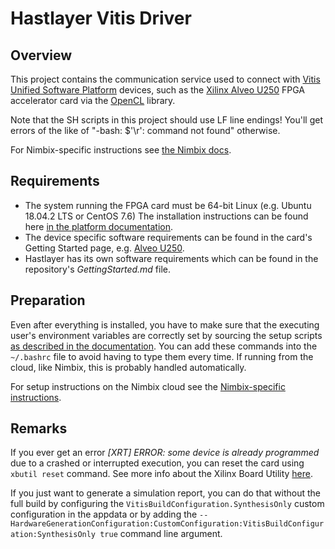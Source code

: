 # Hastlayer Vitis Driver



## Overview

This project contains the communication service used to connect with [Vitis Unified Software Platform](https://www.xilinx.com/products/design-tools/vitis/vitis-platform.html) devices, such as the [Xilinx Alveo U250](https://www.xilinx.com/products/boards-and-kits/alveo/u250.html) FPGA accelerator card via the [OpenCL](https://www.khronos.org/opencl/) library.

Note that the SH scripts in this project should use LF line endings! You'll get errors of the like of "-bash: $'\r': command not found" otherwise.

For Nimbix-specific instructions see [the Nimbix docs](Docs/Nimbix.md).


## Requirements

* The system running the FPGA card must be 64-bit Linux (e.g. Ubuntu 18.04.2 LTS or CentOS 7.6) The installation instructions can be found here [in the platform documentation](https://www.xilinx.com/html_docs/xilinx2019_2/vitis_doc/vhc1571429852245.html).
* The device specific software requirements can be found in the card's Getting Started page, e.g. [Alveo U250](https://www.xilinx.com/products/boards-and-kits/alveo/u250.html#gettingStarted).
* Hastlayer has its own software requirements which can be found in the repository's *GettingStarted.md* file.

## Preparation

Even after everything is installed, you have to make sure that the executing user's environment variables are correctly set by sourcing the setup scripts [as described in the documentation](https://www.xilinx.com/html_docs/xilinx2019_2/vitis_doc/rbk1547656041291.html). You can add these commands into the `~/.bashrc` file to avoid having to type them every time. If running from the cloud, like Nimbix, this is probably handled automatically.

For setup instructions on the Nimbix cloud see the [Nimbix-specific instructions](Nimbix.md).

## Remarks

If you ever get an error *\[XRT\] ERROR: some device is already programmed* due to a crashed or interrupted execution, you can reset the card using `xbutil reset` command. See more info about the Xilinx Board Utility [here](https://www.xilinx.com/html_docs/xilinx2019_1/sdaccel_doc/yrx1536963262111.html).

If you just want to generate a simulation report, you can do that without the full build by configuring the `VitisBuildConfiguration.SynthesisOnly` custom configuration in the appdata or by adding the `--HardwareGenerationConfiguration:CustomConfiguration:VitisBuildConfiguration:SynthesisOnly true` command line argument.
